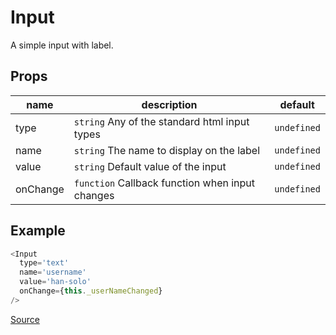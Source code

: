 # Input

A simple input with label.

## Props

|   name   |                      description                    |   default   |
|----------|-----------------------------------------------------|-------------|
| type     | `string` Any of the standard html input types       | `undefined` |
| name     | `string` The name to display on the label           | `undefined` |
| value    | `string` Default value of the input                 | `undefined` |
| onChange | `function` Callback function when input changes     | `undefined` |

## Example

```javascript
<Input
  type='text'
  name='username'
  value='han-solo'
  onChange={this._userNameChanged}
/>
```

[Source](../../../src/collections/Form/inputs/Input.js)
